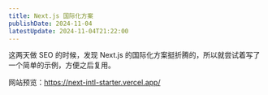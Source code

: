 ```yaml
---
title: Next.js 国际化方案
publishDate: 2024-11-04
latestUpdate: 2024-11-04T21:22:00
---
```


这两天做 SEO 的时候，发现 Next.js 的国际化方案挺折腾的，所以就尝试着写了一个简单的示例，方便之后复用。

网站预览：<https://next-intl-starter.vercel.app/>
